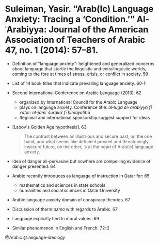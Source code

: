# Suleiman, Yasir. “Arab(Ic) Language Anxiety: Tracing a ‘Condition.’” Al-ʿArabiyya: Journal of the American Association of Teachers of Arabic 47, no. 1 (2014): 57–81.

- Definition of "language anxiety": heightened and generalized concerns about language that startle the linguistic and extralinguistic worlds, coming to the fore at times of stress, crisis, or conflict in society. 59

- List of 14 book titles that indicate prevailing language anxiety. 60-1

- Second International Conference on Arabic Language (2013). 62
  - organized by International Council for the Arabic Language
  - plays on language anxiety. Conference title: *al-luġa al-ʿarabiyya fī xaṭar: al-jamīʿ šurakāʾ fī ḥimāyatihā*
  - Regional and international sponsorship suggest support for ideas

- [Labov's Golden Age hypothesis]. 63

  > The contrast between an illustrious and secure past, on the one hand, and what seems like deficient present and threateningly insecure future, on the other, is at the heart of Arab(ic) language anxiety.

- Idea of danger all-pervasive but nowhere are compelling evidence of danger presented. 64

- Arabic recently introduces as language of instruction in Qatar for: 65
  - mathematics and sciences in state schools
  - humanities and social sciences in Qatar University

- Arabic language anxiety domain of conspiracy theories. 67

- Discussion of therm *azma* with regards to Arabic. 67

- Language explicitly tied to moral values. 69

- Similar phenomenon in English and French. 72-3

@Arabic
@language-ideology
